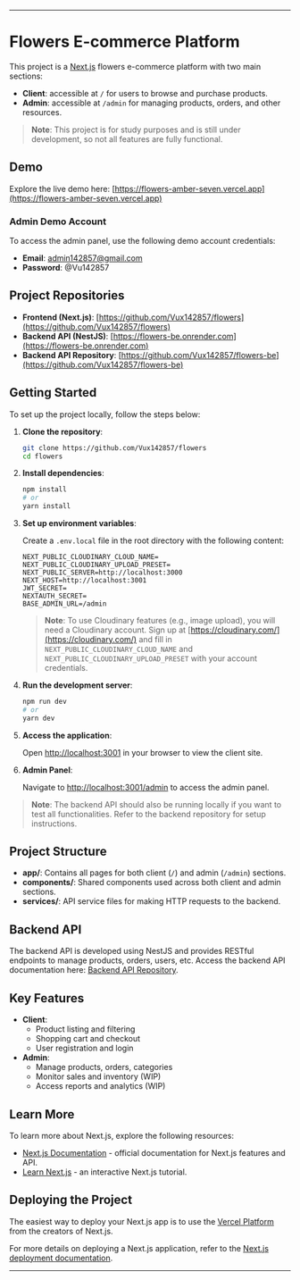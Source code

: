 
---

# Flowers E-commerce Platform

This project is a [Next.js](https://nextjs.org/) flowers e-commerce platform with two main sections:
- **Client**: accessible at `/` for users to browse and purchase products.
- **Admin**: accessible at `/admin` for managing products, orders, and other resources.

> **Note**: This project is for study purposes and is still under development, so not all features are fully functional.

## Demo

Explore the live demo here: [https://flowers-amber-seven.vercel.app](https://flowers-amber-seven.vercel.app)

### Admin Demo Account

To access the admin panel, use the following demo account credentials:

- **Email**: admin142857@gmail.com
- **Password**: @Vu142857

## Project Repositories

- **Frontend (Next.js)**: [https://github.com/Vux142857/flowers](https://github.com/Vux142857/flowers)
- **Backend API (NestJS)**: [https://flowers-be.onrender.com](https://flowers-be.onrender.com)
- **Backend API Repository**: [https://github.com/Vux142857/flowers-be](https://github.com/Vux142857/flowers-be)

## Getting Started

To set up the project locally, follow the steps below:

1. **Clone the repository**:

   ```bash
   git clone https://github.com/Vux142857/flowers
   cd flowers
   ```

2. **Install dependencies**:

   ```bash
   npm install
   # or
   yarn install
   ```

3. **Set up environment variables**:

   Create a `.env.local` file in the root directory with the following content:

   ```env
   NEXT_PUBLIC_CLOUDINARY_CLOUD_NAME=
   NEXT_PUBLIC_CLOUDINARY_UPLOAD_PRESET=
   NEXT_PUBLIC_SERVER=http://localhost:3000
   NEXT_HOST=http://localhost:3001
   JWT_SECRET=
   NEXTAUTH_SECRET=
   BASE_ADMIN_URL=/admin
   ```

   > **Note**: To use Cloudinary features (e.g., image upload), you will need a Cloudinary account. Sign up at [https://cloudinary.com/](https://cloudinary.com/) and fill in `NEXT_PUBLIC_CLOUDINARY_CLOUD_NAME` and `NEXT_PUBLIC_CLOUDINARY_UPLOAD_PRESET` with your account credentials.

4. **Run the development server**:

   ```bash
   npm run dev
   # or
   yarn dev
   ```

5. **Access the application**:

   Open [http://localhost:3001](http://localhost:3001) in your browser to view the client site.

6. **Admin Panel**:

   Navigate to [http://localhost:3001/admin](http://localhost:3001/admin) to access the admin panel.

> **Note**: The backend API should also be running locally if you want to test all functionalities. Refer to the backend repository for setup instructions.

## Project Structure

- **app/**: Contains all pages for both client (`/`) and admin (`/admin`) sections.
- **components/**: Shared components used across both client and admin sections.
- **services/**: API service files for making HTTP requests to the backend.

## Backend API

The backend API is developed using NestJS and provides RESTful endpoints to manage products, orders, users, etc. Access the backend API documentation here: [Backend API Repository](https://github.com/Vux142857/flowers-be).

## Key Features

- **Client**:
  - Product listing and filtering
  - Shopping cart and checkout
  - User registration and login
- **Admin**:
  - Manage products, orders, categories
  - Monitor sales and inventory (WIP)
  - Access reports and analytics (WIP)

## Learn More

To learn more about Next.js, explore the following resources:

- [Next.js Documentation](https://nextjs.org/docs) - official documentation for Next.js features and API.
- [Learn Next.js](https://nextjs.org/learn) - an interactive Next.js tutorial.

## Deploying the Project

The easiest way to deploy your Next.js app is to use the [Vercel Platform](https://vercel.com/new?utm_medium=default-template&filter=next.js&utm_source=create-next-app&utm_campaign=create-next-app-readme) from the creators of Next.js.

For more details on deploying a Next.js application, refer to the [Next.js deployment documentation](https://nextjs.org/docs/deployment).

--- 